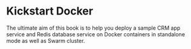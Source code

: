 # Kickstart Docker
The ultimate aim of this book is to help you deploy a sample CRM app service and Redis database service on Docker containers in standalone mode as well as Swarm cluster.
